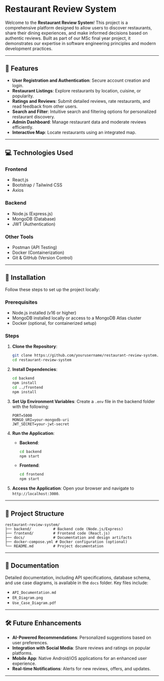 # Restaurant Review System

Welcome to the **Restaurant Review System**! This project is a comprehensive platform designed to allow users to discover restaurants, share their dining experiences, and make informed decisions based on authentic reviews. Built as part of our MSc final year project, it demonstrates our expertise in software engineering principles and modern development practices.

---

## 🌟 Features

- **User Registration and Authentication**: Secure account creation and login.
- **Restaurant Listings**: Explore restaurants by location, cuisine, or popularity.
- **Ratings and Reviews**: Submit detailed reviews, rate restaurants, and read feedback from other users.
- **Search and Filter**: Intuitive search and filtering options for personalized restaurant discovery.
- **Admin Dashboard**: Manage restaurant data and moderate reviews efficiently.
- **Interactive Map**: Locate restaurants using an integrated map.

---

## 💻 Technologies Used

### **Frontend**
- React.js
- Bootstrap / Tailwind CSS
- Axios

### **Backend**
- Node.js (Express.js)
- MongoDB (Database)
- JWT (Authentication)

### **Other Tools**
- Postman (API Testing)
- Docker (Containerization)
- Git & GitHub (Version Control)

---

## 🚀 Installation

Follow these steps to set up the project locally:

### Prerequisites
- Node.js installed (v16 or higher)
- MongoDB installed locally or access to a MongoDB Atlas cluster
- Docker (optional, for containerized setup)

### Steps

1. **Clone the Repository**:
   ```bash
   git clone https://github.com/yourusername/restaurant-review-system.git
   cd restaurant-review-system
   ```

2. **Install Dependencies**:
   ```bash
   cd backend
   npm install
   cd ../frontend
   npm install
   ```

3. **Set Up Environment Variables**:
   Create a `.env` file in the backend folder with the following:
   ```env
   PORT=5000
   MONGO_URI=your-mongodb-uri
   JWT_SECRET=your-jwt-secret
   ```

4. **Run the Application**:
   - **Backend**:
     ```bash
     cd backend
     npm start
     ```
   - **Frontend**:
     ```bash
     cd frontend
     npm start
     ```

5. **Access the Application**:
   Open your browser and navigate to `http://localhost:3000`.

---

## 📂 Project Structure

```
restaurant-review-system/
├── backend/          # Backend code (Node.js/Express)
├── frontend/         # Frontend code (React.js)
├── docs/             # Documentation and design artifacts
├── docker-compose.yml # Docker configuration (optional)
└── README.md         # Project documentation
```

---

## 📖 Documentation

Detailed documentation, including API specifications, database schema, and use case diagrams, is available in the `docs` folder. Key files include:
- `API_Documentation.md`
- `ER_Diagram.png`
- `Use_Case_Diagram.pdf`

---

## 🛠️ Future Enhancements

- **AI-Powered Recommendations**: Personalized suggestions based on user preferences.
- **Integration with Social Media**: Share reviews and ratings on popular platforms.
- **Mobile App**: Native Android/iOS applications for an enhanced user experience.
- **Real-time Notifications**: Alerts for new reviews, offers, and updates.

---
